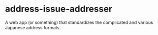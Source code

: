 # address-issue-addresser
A web app (or something) that standardizes the complicated and various Japanese address formats.
